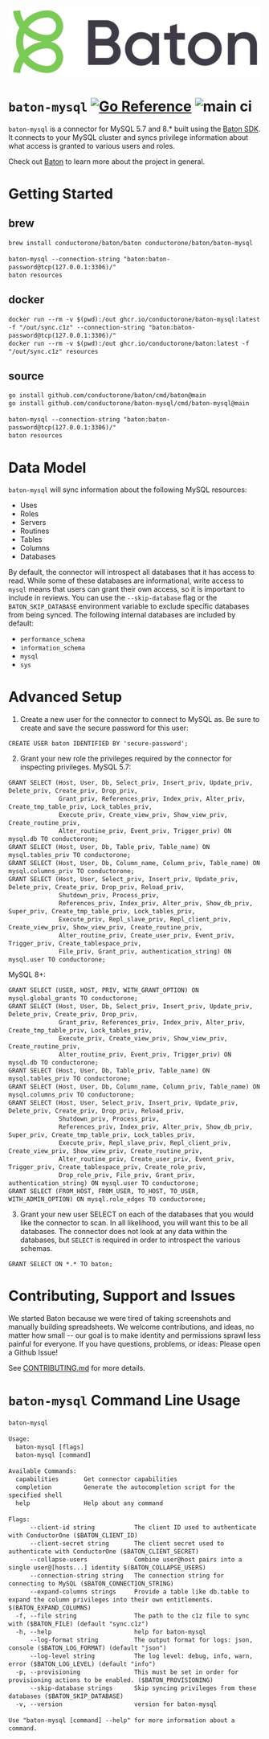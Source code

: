 ![Baton Logo](./docs/images/baton-logo.png)

# `baton-mysql` [![Go Reference](https://pkg.go.dev/badge/github.com/conductorone/baton-mysql.svg)](https://pkg.go.dev/github.com/conductorone/baton-mysql) ![main ci](https://github.com/conductorone/baton-mysql/actions/workflows/main.yaml/badge.svg)

`baton-mysql` is a connector for MySQL 5.7 and 8.\* built using the [Baton SDK](https://github.com/conductorone/baton-sdk). It connects to your MySQL cluster and syncs privilege information about what access is granted to various users and roles.

Check out [Baton](https://github.com/conductorone/baton) to learn more about the project in general.

# Getting Started

## brew

```
brew install conductorone/baton/baton conductorone/baton/baton-mysql

baton-mysql --connection-string "baton:baton-password@tcp(127.0.0.1:3306)/"
baton resources
```

## docker

```
docker run --rm -v $(pwd):/out ghcr.io/conductorone/baton-mysql:latest -f "/out/sync.c1z" --connection-string "baton:baton-password@tcp(127.0.0.1:3306)/"
docker run --rm -v $(pwd):/out ghcr.io/conductorone/baton:latest -f "/out/sync.c1z" resources
```

## source

```
go install github.com/conductorone/baton/cmd/baton@main
go install github.com/conductorone/baton-mysql/cmd/baton-mysql@main

baton-mysql --connection-string "baton:baton-password@tcp(127.0.0.1:3306)/"
baton resources
```

# Data Model

`baton-mysql` will sync information about the following MySQL resources:

- Uses
- Roles
- Servers
- Routines
- Tables
- Columns
- Databases

By default, the connector will introspect all databases that it has access to read. While some of these databases are informational, write access to `mysql` means that users can grant their own access, so it is important to include in reviews. You can use the `--skip-database` flag or the `BATON_SKIP_DATABASE` environment variable to exclude specific databases from being synced. The following internal databases are included by default:

- `performance_schema`
- `information_schema`
- `mysql`
- `sys`

# Advanced Setup

1. Create a new user for the connector to connect to MySQL as. Be sure to create and save the secure password for this user:

```mysql
CREATE USER baton IDENTIFIED BY 'secure-password';
```

2. Grant your new role the privileges required by the connector for inspecting privileges.
   MySQL 5.7:

```mysql
GRANT SELECT (Host, User, Db, Select_priv, Insert_priv, Update_priv,  Delete_priv, Create_priv, Drop_priv,
              Grant_priv, References_priv, Index_priv, Alter_priv, Create_tmp_table_priv, Lock_tables_priv,
              Execute_priv, Create_view_priv, Show_view_priv, Create_routine_priv,
              Alter_routine_priv, Event_priv, Trigger_priv) ON mysql.db TO conductorone;
GRANT SELECT (Host, User, Db, Table_priv, Table_name) ON mysql.tables_priv TO conductorone;
GRANT SELECT (Host, User, Db, Column_name, Column_priv, Table_name) ON mysql.columns_priv TO conductorone;
GRANT SELECT (Host, User, Select_priv, Insert_priv, Update_priv,  Delete_priv, Create_priv, Drop_priv, Reload_priv,
              Shutdown_priv, Process_priv,
              References_priv, Index_priv, Alter_priv, Show_db_priv, Super_priv, Create_tmp_table_priv, Lock_tables_priv,
              Execute_priv, Repl_slave_priv, Repl_client_priv, Create_view_priv, Show_view_priv, Create_routine_priv,
              Alter_routine_priv, Create_user_priv, Event_priv, Trigger_priv, Create_tablespace_priv,
              File_priv, Grant_priv, authentication_string) ON mysql.user TO conductorone;
```

MySQL 8+:

```mysql
GRANT SELECT (USER, HOST, PRIV, WITH_GRANT_OPTION) ON mysql.global_grants TO conductorone;
GRANT SELECT (Host, User, Db, Select_priv, Insert_priv, Update_priv,  Delete_priv, Create_priv, Drop_priv,
              Grant_priv, References_priv, Index_priv, Alter_priv, Create_tmp_table_priv, Lock_tables_priv,
              Execute_priv, Create_view_priv, Show_view_priv, Create_routine_priv,
              Alter_routine_priv, Event_priv, Trigger_priv) ON mysql.db TO conductorone;
GRANT SELECT (Host, User, Db, Table_priv, Table_name) ON mysql.tables_priv TO conductorone;
GRANT SELECT (Host, User, Db, Column_name, Column_priv, Table_name) ON mysql.columns_priv TO conductorone;
GRANT SELECT (Host, User, Select_priv, Insert_priv, Update_priv,  Delete_priv, Create_priv, Drop_priv, Reload_priv,
              Shutdown_priv, Process_priv,
              References_priv, Index_priv, Alter_priv, Show_db_priv, Super_priv, Create_tmp_table_priv, Lock_tables_priv,
              Execute_priv, Repl_slave_priv, Repl_client_priv, Create_view_priv, Show_view_priv, Create_routine_priv,
              Alter_routine_priv, Create_user_priv, Event_priv, Trigger_priv, Create_tablespace_priv, Create_role_priv,
              Drop_role_priv, File_priv, Grant_priv, authentication_string) ON mysql.user TO conductorone;
GRANT SELECT (FROM_HOST, FROM_USER, TO_HOST, TO_USER, WITH_ADMIN_OPTION) ON mysql.role_edges TO conductorone;
```

3. Grant your new user SELECT on each of the databases that you would like the connector to scan. In all likelihood, you will want this to be all databases. The connector does not look at any data within the databases, but `SELECT` is required in order to introspect the various schemas.

```mysql
GRANT SELECT ON *.* TO baton;
```

# Contributing, Support and Issues

We started Baton because we were tired of taking screenshots and manually building spreadsheets. We welcome contributions, and ideas, no matter how small -- our goal is to make identity and permissions sprawl less painful for everyone. If you have questions, problems, or ideas: Please open a Github Issue!

See [CONTRIBUTING.md](https://github.com/ConductorOne/baton/blob/main/CONTRIBUTING.md) for more details.

# `baton-mysql` Command Line Usage

```
baton-mysql

Usage:
  baton-mysql [flags]
  baton-mysql [command]

Available Commands:
  capabilities       Get connector capabilities
  completion         Generate the autocompletion script for the specified shell
  help               Help about any command

Flags:
      --client-id string           The client ID used to authenticate with ConductorOne ($BATON_CLIENT_ID)
      --client-secret string       The client secret used to authenticate with ConductorOne ($BATON_CLIENT_SECRET)
      --collapse-users             Combine user@host pairs into a single user@[hosts...] identity $(BATON_COLLAPSE_USERS)
      --connection-string string   The connection string for connecting to MySQL ($BATON_CONNECTION_STRING)
      --expand-columns strings     Provide a table like db.table to expand the column privileges into their own entitlements. $(BATON_EXPAND_COLUMNS)
  -f, --file string                The path to the c1z file to sync with ($BATON_FILE) (default "sync.c1z")
  -h, --help                       help for baton-mysql
      --log-format string          The output format for logs: json, console ($BATON_LOG_FORMAT) (default "json")
      --log-level string           The log level: debug, info, warn, error ($BATON_LOG_LEVEL) (default "info")
  -p, --provisioning               This must be set in order for provisioning actions to be enabled. ($BATON_PROVISIONING)
      --skip-database strings      Skip syncing privileges from these databases ($BATON_SKIP_DATABASE)
  -v, --version                    version for baton-mysql

Use "baton-mysql [command] --help" for more information about a command.
```

